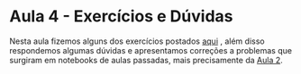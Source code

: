 # Aula 4 - Exercícios e Dúvidas

Nesta aula fizemos alguns dos exercícios postados [aqui](https://github.com/zhiwehu/Python-programming-exercises/blob/master/100%2B%20Python%20challenging%20programming%20exercises.txt)
, além disso respondemos algumas dúvidas e apresentamos correções a problemas que surgiram em notebooks de aulas passadas,  mais precisamente
da [Aula 2](https://github.com/israelcamp/AulasPython/tree/master/Aula2).

